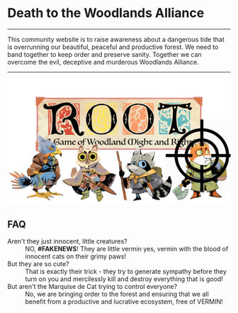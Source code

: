 # Death to the Woodlands Alliance
<hr />
This community website is to raise awareness about a dangerous tide that is overrunning our beautiful, peaceful and productive forest. 
We need to band together to keep order and preserve sanity. Together we can overcome the evil, deceptive and murderous Woodlands Alliance.
<hr />


<img src="images/Banner2.png">

## FAQ

<dl>

<dt>Aren't they just innocent, little creatures?</dt>
<dd>NO, <strong>#FAKENEWS</strong>! They are little vermin yes, vermin with the blood of innocent cats on their grimy paws!</dd>
<dt>But they are so cute?</dt>
<dd>That is exactly their trick - they try to generate sympathy before they turn on you and mercilessly kill and destroy everything that is good!</dd>
<dt>But aren't the Marquise de Cat trying to control everyone?</dt>
<dd>No, we are bringing order to the forest and ensuring that we all benefit from a productive and lucrative ecosystem, free of VERMIN!</dd>

</dl>


